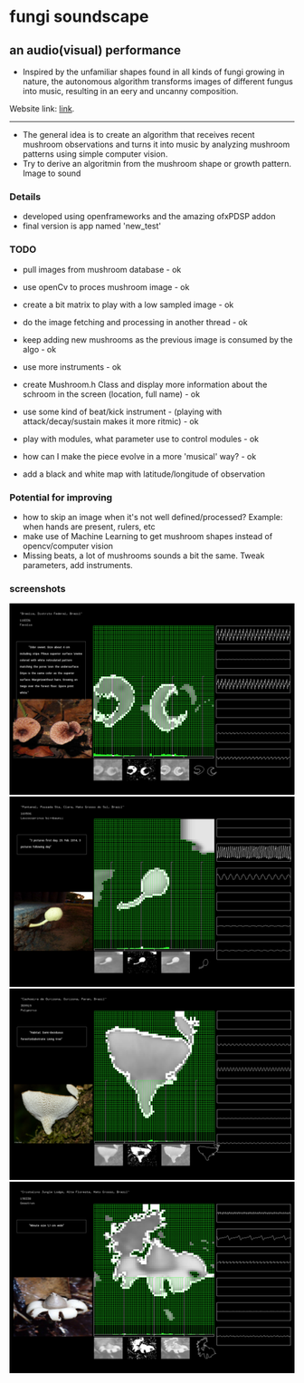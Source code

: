 # fungi soundscape

## an audio(visual) performance

* Inspired by the unfamiliar shapes found in all kinds of fungi growing in nature, the autonomous algorithm transforms images of different fungus into music, resulting in an eery and uncanny composition.


Website link: [link](https://antoniohof.com/Fungi-soundscape).


-----

* The general idea is to create an algorithm that receives recent mushroom observations and turns it into music by analyzing mushroom patterns using simple computer vision.
* Try to derive an algoritmin from the mushroom shape or growth pattern. Image to sound

### Details
* developed using openframeworks and the amazing ofxPDSP addon
* final version is app named 'new_test'

### TODO
* pull images from mushroom database - ok
* use openCv to proces mushroom image - ok
* create a bit matrix to play with a low sampled image - ok
* do the image fetching and processing in another thread - ok
* keep adding new mushrooms as the previous image is consumed by the algo - ok
* use more instruments - ok
* create Mushroom.h Class and display more information about the schroom in the screen (location, full name) - ok
* use some kind of beat/kick instrument - (playing with attack/decay/sustain makes it more ritmic) - ok
* play with modules, what parameter use to control modules - ok
* how can I make the piece evolve in a more 'musical' way? - ok

* add a black and white map with latitude/longitude of observation

### Potential for improving
* how to skip an image when it's not well defined/processed? Example: when hands are present, rulers, etc
* make use of Machine Learning to get mushroom shapes instead of opencv/computer vision
* Missing beats, a lot of mushrooms sounds a bit the same. Tweak parameters, add instruments.

### screenshots
![Screenshot](/mushroom_1.png?raw=true "screen shot 1")
![Screenshot](/mushroom_2.png?raw=true "screen shot 2")
![Screenshot](/mushroom_3.png?raw=true "screen shot 3")
![Screenshot](/mushroom_4.png?raw=true "screen shot 4")
